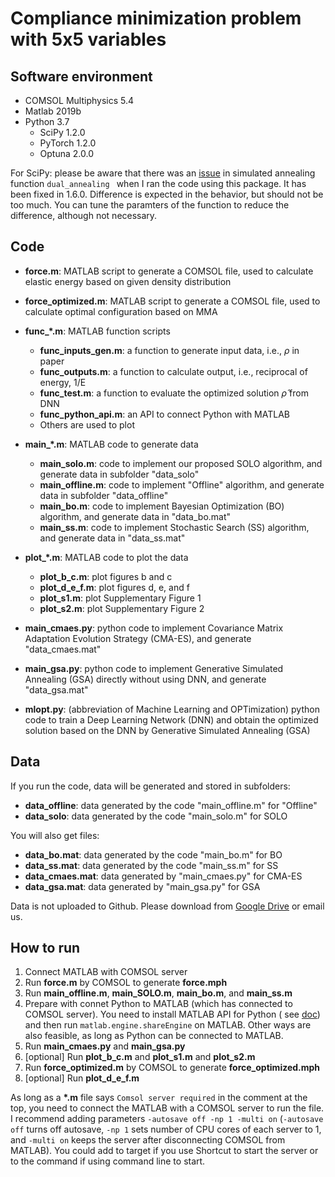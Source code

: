 # Compliance minimization problem with 5x5 variables


## Software environment
* COMSOL Multiphysics 5.4
* Matlab 2019b
* Python 3.7
  * SciPy 1.2.0
  * PyTorch 1.2.0
  * Optuna 2.0.0

  
For SciPy: please be aware that there was an [issue](https://github.com/scipy/scipy/issues/10892) in simulated annealing function `dual_annealing ` when I ran the code using this package. It has been fixed in 1.6.0. Difference is expected in the behavior, but should not be too much. You can tune the paramters of the function to reduce the difference, although not necessary.
## Code
* <strong>force.m</strong>: MATLAB script to generate a COMSOL file, used to calculate elastic energy based on given density distribution
* <strong>force_optimized.m</strong>: MATLAB script to generate a COMSOL file, used to calculate optimal configuration based on MMA

* <strong>func_*.m</strong>: MATLAB function scripts
  * <strong>func_inputs_gen.m</strong>: a function to generate input data, i.e., $\rho$ in paper
  * <strong>func_outputs.m</strong>: a function to calculate output, i.e., reciprocal of energy, 1/E
  * <strong>func_test.m</strong>: a function to evaluate the optimized solution $\hat{\rho}$ from DNN
  * <strong>func_python_api.m</strong>: an API to connect Python with MATLAB
  * Others are used to plot

* <strong>main_*.m</strong>: MATLAB code to generate data
  * <strong>main_solo.m</strong>: code to implement our proposed SOLO algorithm, and generate data in subfolder "data_solo"
  * <strong>main_offline.m</strong>: code to implement "Offline" algorithm, and generate data in subfolder "data_offline"
  * <strong>main_bo.m</strong>: code to implement Bayesian Optimization (BO) algorithm, and generate data in "data_bo.mat"
  * <strong>main_ss.m</strong>: code to implement Stochastic Search (SS) algorithm, and generate data in "data_ss.mat"

* <strong>plot_*.m</strong>: MATLAB code to plot the data
  * <strong>plot_b_c.m</strong>: plot figures b and c
  * <strong>plot_d_e_f.m</strong>: plot figures d, e, and f
  * <strong>plot_s1.m</strong>: plot Supplementary Figure 1
  * <strong>plot_s2.m</strong>: plot Supplementary Figure 2

* <strong>main_cmaes.py</strong>: python code to implement Covariance Matrix Adaptation Evolution Strategy (CMA-ES), and generate "data_cmaes.mat"

* <strong>main_gsa.py</strong>: python code to implement Generative Simulated Annealing (GSA) directly without using DNN, and generate "data_gsa.mat"

* <strong>mlopt.py</strong>: (abbreviation of Machine Learning and OPTimization) python code to train a Deep Learning Network (DNN) and obtain the optimized solution based on the DNN by Generative Simulated Annealing (GSA)

## Data
If you run the code, data will be generated and stored in subfolders:
* <strong>data_offline</strong>: data generated by the code "main_offline.m" for "Offline"
* <strong>data_solo</strong>: data generated by the code "main_solo.m" for SOLO

You will also get files:
* <strong>data_bo.mat</strong>: data generated by the code "main_bo.m" for BO
* <strong>data_ss.mat</strong>: data generated by the code "main_ss.m" for SS
* <strong>data_cmaes.mat</strong>: data generated by "main_cmaes.py" for CMA-ES
* <strong>data_gsa.mat</strong>: data generated by "main_gsa.py" for GSA

Data is not uploaded to Github. Please download from [Google Drive](https://drive.google.com/drive/folders/1f6Xrd9e-RAUsh9vqIqUXbEw8F1_2Qg_5?usp=sharing) or email us.

## How to run
1. Connect MATLAB with COMSOL server
2. Run __force.m__ by COMSOL to generate __force.mph__
3. Run __main_offline.m__, __main_SOLO.m__,  __main_bo.m__, and __main_ss.m__
4. Prepare with connet Python to MATLAB (which has connected to COMSOL server). You need to install MATLAB API for Python (
   see [doc](https://www.mathworks.com/help/matlab/matlab_external/install-the-matlab-engine-for-python.html)) and then
   run `matlab.engine.shareEngine` on MATLAB. Other ways are also feasible, as long as Python can be connected to MATLAB.
5. Run <strong>main_cmaes.py</strong> and <strong>main_gsa.py</strong>
6. [optional] Run __plot_b_c.m__ and __plot_s1.m__ and __plot_s2.m__
7. Run __force_optimized.m__ by COMSOL to generate __force_optimized.mph__
8. [optional] Run __plot_d_e_f.m__

As long as a __*.m__ file says `Comsol server required` in the comment at the top, you need to connect the MATLAB with a COMSOL server to run the
file. I recommend adding parameters `-autosave off -np 1 -multi on` (`-autosave off` turns off autosave, `-np 1` sets number of CPU cores of each
server to 1, and
`-multi on` keeps the server after disconnecting COMSOL from MATLAB). You could add to target if you use Shortcut to start the server or to the
command if using command line to start.
